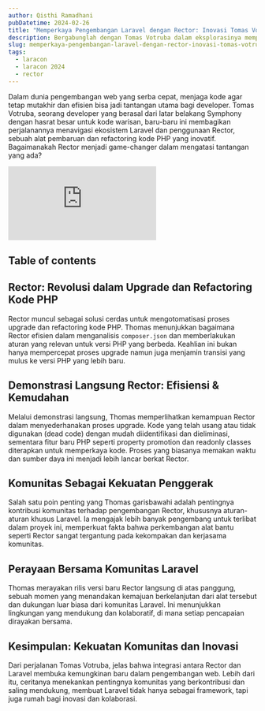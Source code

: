 ```yaml
---
author: Qisthi Ramadhani
pubDatetime: 2024-02-26
title: "Memperkaya Pengembangan Laravel dengan Rector: Inovasi Tomas Votruba"
description: Bergabunglah dengan Tomas Votruba dalam eksplorasinya memperbarui proyek-proyek Laravel menggunakan Rector, sebuah alat canggih untuk upgrade dan refactoring kode PHP, diperkaya dengan kekuatan komunitas Laravel.
slug: memperkaya-pengembangan-laravel-dengan-rector-inovasi-tomas-votruba
tags:
  - laracon
  - laracon 2024
  - rector
---
```


Dalam dunia pengembangan web yang serba cepat, menjaga kode agar tetap mutakhir dan efisien bisa jadi tantangan utama bagi developer. Tomas Votruba, seorang developer yang berasal dari latar belakang Symphony dengan hasrat besar untuk kode warisan, baru-baru ini membagikan perjalanannya menavigasi ekosistem Laravel dan penggunaan Rector, sebuah alat pembaruan dan refactoring kode PHP yang inovatif. Bagaimanakah Rector menjadi game-changer dalam mengatasi tantangan yang ada?

<div class="aspect-w-16 aspect-h-9">
  <iframe src="https://www.youtube-nocookie.com/embed/qGrsvcWdERc?si=R-s3T1u4Fs_gyJgM" title="YouTube video player" frameborder="0" allow="accelerometer; autoplay; clipboard-write; encrypted-media; gyroscope; picture-in-picture; web-share" allowfullscreen></iframe>
</div>

## Table of contents

## Rector: Revolusi dalam Upgrade dan Refactoring Kode PHP

Rector muncul sebagai solusi cerdas untuk mengotomatisasi proses upgrade dan refactoring kode PHP. Thomas menunjukkan bagaimana Rector efisien dalam menganalisis `composer.json` dan memberlakukan aturan yang relevan untuk versi PHP yang berbeda. Keahlian ini bukan hanya mempercepat proses upgrade namun juga menjamin transisi yang mulus ke versi PHP yang lebih baru.

## Demonstrasi Langsung Rector: Efisiensi & Kemudahan

Melalui demonstrasi langsung, Thomas memperlihatkan kemampuan Rector dalam menyederhanakan proses upgrade. Kode yang telah usang atau tidak digunakan (dead code) dengan mudah diidentifikasi dan dieliminasi, sementara fitur baru PHP seperti property promotion dan readonly classes diterapkan untuk memperkaya kode. Proses yang biasanya memakan waktu dan sumber daya ini menjadi lebih lancar berkat Rector.

## Komunitas Sebagai Kekuatan Penggerak

Salah satu poin penting yang Thomas garisbawahi adalah pentingnya kontribusi komunitas terhadap pengembangan Rector, khususnya aturan-aturan khusus Laravel. Ia mengajak lebih banyak pengembang untuk terlibat dalam proyek ini, memperkuat fakta bahwa perkembangan alat bantu seperti Rector sangat tergantung pada kekompakan dan kerjasama komunitas.

## Perayaan Bersama Komunitas Laravel

Thomas merayakan rilis versi baru Rector langsung di atas panggung, sebuah momen yang menandakan kemajuan berkelanjutan dari alat tersebut dan dukungan luar biasa dari komunitas Laravel. Ini menunjukkan lingkungan yang mendukung dan kolaboratif, di mana setiap pencapaian dirayakan bersama.

## Kesimpulan: Kekuatan Komunitas dan Inovasi

Dari perjalanan Tomas Votruba, jelas bahwa integrasi antara Rector dan Laravel membuka kemungkinan baru dalam pengembangan web. Lebih dari itu, ceritanya menekankan pentingnya komunitas yang berkontribusi dan saling mendukung, membuat Laravel tidak hanya sebagai framework, tapi juga rumah bagi inovasi dan kolaborasi.
